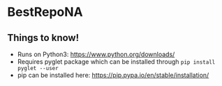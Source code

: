 # BestRepoNA

Things to know!
----
- Runs on Python3: https://www.python.org/downloads/
- Requires pyglet package which can be installed through `pip install pyglet --user`
- pip can be installed here: https://pip.pypa.io/en/stable/installation/
